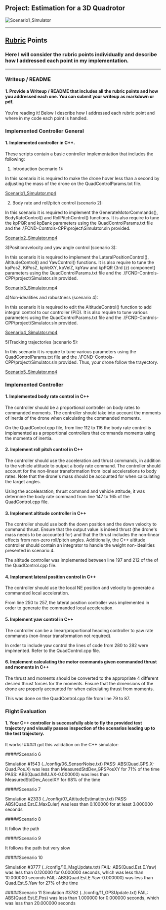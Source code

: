 ## Project: Estimation for a 3D Quadrotor
![Scenario1_Simulator](./Scenario1_Simulator.png)

---


## [Rubric](https://review.udacity.com/#!/rubrics/1643/view) Points
### Here I will consider the rubric points individually and describe how I addressed each point in my implementation.  

---
### Writeup / README

#### 1. Provide a Writeup / README that includes all the rubric points and how you addressed each one.  You can submit your writeup as markdown or pdf.  

You're reading it! Below I describe how I addressed each rubric point and where in my code each point is handled.

### Implemented Controller General

#### 1. Implemented controller in C++.
These scripts contain a basic controller implementation that includes the following:

1) Introduction (scenario 1):

In this scenario it is required to make the drone hover less than a second by adjusting the mass of the drone on the QuadControlParams.txt file.

[Scenario1_Simulator.mp4](./Scenario1_Simulator.mp4)


2) Body rate and roll/pitch control (scenario 2):

In this scenario it is required to implement the GenerateMotorCommands(), BodyRateControl() and RollPitchControl() functions. It is also require to tune the kpPQR and kpBank parameters using the QuadControlParams.txt file and the .\FCND-Controls-CPP\project\Simulator.sln provided.


[Scenario2_Simulator.mp4](./Scenario2_Simulator.mp4)


3)Position/velocity and yaw angle control (scenario 3):

In this scenario it is required to implement the LateralPositionControl(), AltitudeControl() and YawControl() functions. It is also require to tune the kpPosZ, KiPosZ, kpVelXY, kpVelZ, kpYaw and kpPQR {3rd (z) component} parameters using the QuadControlParams.txt file and the .\FCND-Controls-CPP\project\Simulator.sln provided.


[Scenario3_Simulator.mp4](./Scenario3_Simulator.mp4)


4)Non-idealities and robustness (scenario 4):

In this scenario it is required to edit the AltitudeControl() function to add integral control to our controller (PID). It is also require to tune various parameters using the QuadControlParams.txt file and the .\FCND-Controls-CPP\project\Simulator.sln provided.

[Scenario4_Simulator.mp4](./Scenario4_Simulator.mp4)


5)Tracking trajectories (scenario 5):

In this scenario it is require to tune various parameters using the QuadControlParams.txt file and the .\FCND-Controls-CPP\project\Simulator.sln provided. Thus, your drone follow the trayectory.

[Scenario5_Simulator.mp4](./Scenario5_Simulator.mp4)


### Implemented Controller

#### 1. Implemented body rate control in C++
The controller should be a proportional controller on body rates to commanded moments. The controller should take into account the moments of inertia of the drone when calculating the commanded moments.

On the QuadControl.cpp file, from line 112 to 116 the body rate control is implemented as a proportional controllers that commands moments using the momenta of inertia.


#### 2. Implement roll pitch control in C++
The controller should use the acceleration and thrust commands, in addition to the vehicle attitude to output a body rate command. The controller should account for the non-linear transformation from local accelerations to body rates. Note that the drone's mass should be accounted for when calculating the target angles.

Using the accelearation, thrust command and vehicle attitude, it was determine the body rate command from line 147 to 165 of the QuadControl.cpp file.


#### 3. Implement altitude controller in C++
The controller should use both the down position and the down velocity to command thrust. Ensure that the output value is indeed thrust (the drone's mass needs to be accounted for) and that the thrust includes the non-linear effects from non-zero roll/pitch angles. Additionally, the C++ altitude controller should contain an integrator to handle the weight non-idealities presented in scenario 4.

The altitude controller was implemented between line 197 and 212 of the of the QuadControl.cpp file.


#### 4. Implement lateral position control in C++
The controller should use the local NE position and velocity to generate a commanded local acceleration.

From line 250 to 257, the lateral position controller was implemented in order to generate the commanded local acceleration.


#### 5. Implement yaw control in C++
The controller can be a linear/proportional heading controller to yaw rate commands (non-linear transformation not required).

In order to include yaw control the lines of code from 280 to 282 were implmented. Refer to the QuadControl.cpp file.


#### 6. Implement calculating the motor commands given commanded thrust and moments in C++
The thrust and moments should be converted to the appropriate 4 different desired thrust forces for the moments. Ensure that the dimensions of the drone are properly accounted for when calculating thrust from moments.

This was done on the QuadControl.cpp file from line 79 to 87.



### Flight Evaluation
#### 1. Your C++ controller is successfully able to fly the provided test trajectory and visually passes inspection of the scenarios leading up to the test trajectory.
It works!
####I got this validation on the C++ simulator:

#####Scenario 6

Simulation #1543 (../config/06_SensorNoise.txt)
PASS: ABS(Quad.GPS.X-Quad.Pos.X) was less than MeasuredStdDev_GPSPosXY for 71% of the time
PASS: ABS(Quad.IMU.AX-0.000000) was less than MeasuredStdDev_AccelXY for 68% of the time


#####Scenario 7

Simulation #2333 (../config/07_AttitudeEstimation.txt)
PASS: ABS(Quad.Est.E.MaxEuler) was less than 0.100000 for at least 3.000000 seconds


#####Scenario 8

It follow the path


#####Scenario 9

It follows the path but very slow


#####Scenario 10

Simulation #3777 (../config/10_MagUpdate.txt)
FAIL: ABS(Quad.Est.E.Yaw) was less than 0.120000 for 0.000000 seconds, which was less than 10.000000 seconds
FAIL: ABS(Quad.Est.E.Yaw-0.000000) was less than Quad.Est.S.Yaw for 27% of the time


#####Scenario 11
Simulation #3782 (../config/11_GPSUpdate.txt)
FAIL: ABS(Quad.Est.E.Pos) was less than 1.000000 for 0.000000 seconds, which was less than 20.000000 seconds
